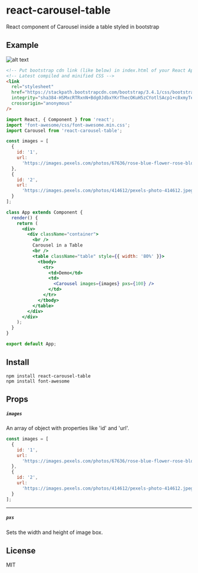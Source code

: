 # react-carousel-table

React component of Carousel inside a table styled in bootstrap 


## Example


![alt text](https://user-images.githubusercontent.com/24729891/59196519-93b10b00-8bac-11e9-9110-0f2f6bfd0df7.png)

```html
<!-- Put bootstrap cdn link (like below) in index.html of your React App -->
<!-- Latest compiled and minified CSS -->
<link
  rel="stylesheet"
  href="https://stackpath.bootstrapcdn.com/bootstrap/3.4.1/css/bootstrap.min.css"
  integrity="sha384-HSMxcRTRxnN+Bdg0JdbxYKrThecOKuH5zCYotlSAcp1+c8xmyTe9GYg1l9a69psu"
  crossorigin="anonymous"
/>
```

```jsx
import React, { Component } from 'react';
import 'font-awesome/css/font-awesome.min.css';
import Carousel from 'react-carousel-table';

const images = [
  {
    id: '1',
    url:
      'https://images.pexels.com/photos/67636/rose-blue-flower-rose-blooms-67636.jpeg?auto=format%2Ccompress&cs=tinysrgb&dpr=1&w=500'
  },
  {
    id: '2',
    url:
      'https://images.pexels.com/photos/414612/pexels-photo-414612.jpeg?auto=compress&cs=tinysrgb&dpr=2&h=650&w=940'
  }
];

class App extends Component {
  render() {
    return (
      <div>
        <div className="container">
          <br />
          Carousel in a Table
          <br />
          <table className="table" style={{ width: '80%' }}>
            <tbody>
              <tr>
                <td>Demo</td>
                <td>
                  <Carousel images={images} pxs={100} />
                </td>
              </tr>
            </tbody>
          </table>
        </div>
      </div>
    );
  }
}

export default App;
```

## Install

```cli
npm install react-carousel-table
npm install font-awesome
```

## Props

##### `images`

An array of object with properties like 'id' and 'url'.
```js
const images = [
  {
    id: '1',
    url:
      'https://images.pexels.com/photos/67636/rose-blue-flower-rose-blooms-67636.jpeg?auto=format%2Ccompress&cs=tinysrgb&dpr=1&w=500'
  },
  {
    id: '2',
    url:
      'https://images.pexels.com/photos/414612/pexels-photo-414612.jpeg?auto=compress&cs=tinysrgb&dpr=2&h=650&w=940'
  }
];
```

---

##### `pxs`

Sets the width and height of image box.


## License

MIT
